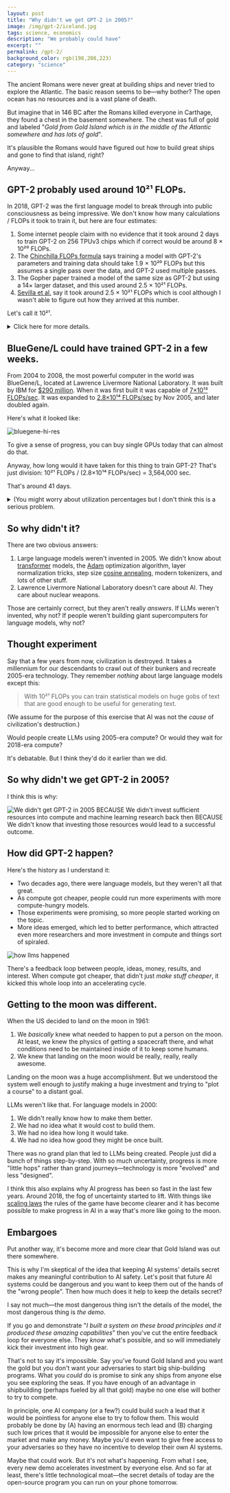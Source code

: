 ```yaml
---
layout: post
title: "Why didn't we get GPT-2 in 2005?"
image: /img/gpt-2/iceland.jpg
tags: science, economics
description: "We probably could have"
excerpt: ""
permalink: /gpt-2/
background_color: rgb(198,208,223)
category: "science"
---
```


The ancient Romans were never great at building ships and never tried to explore the Atlantic. The basic reason seems to be—why bother? The open ocean has no resources and is a vast plane of death.

But imagine that in 146 BC after the Romans killed everyone in Carthage, they found a chest in the basement somewhere. The chest was full of gold and labeled "*Gold from Gold Island which is in the middle of the Atlantic somewhere and has lots of gold*".

It's plausible the Romans would have figured out how to build great ships and gone to find that island, right?

Anyway...

## GPT-2 probably used around 10²¹ FLOPs.

In 2018, GPT-2 was the first language model to break through into public consciousness as being impressive. We don't know how many calculations / FLOPs it took to train it, but here are four estimates:

1. Some internet people claim with no evidence that it took around 2 days to train GPT-2 on 256 TPUv3 chips which if correct would be around 8 × 10²⁰ FLOPs.
2. The [Chinchilla FLOPs formula](/scaling/#what-about-compute) says training a model with GPT-2's parameters and training data should take 1.9 × 10²⁰ FLOPs but this assumes a single pass over the data, and GPT-2 used multiple passes.
3. The Gopher paper trained a model of the same size as GPT-2 but using a 14× larger dataset, and this used around 2.5 × 10²¹ FLOPs.
4. [Sevilla et al.](https://arxiv.org/abs/2202.05924) say it took around  2.5 × 10²¹ FLOPs which is cool although I wasn't able to figure out how they arrived at this number.

Let's call it 10²¹.

<details markdown="1">
  <summary>Click here for more details.</summary>
1. [Sevilla et al.](https://arxiv.org/abs/2202.05924) say it took around  2.5 × 10²¹ FLOPs to train. However, after reading both their paper and [this appendix](https://docs.google.com/document/d/1J2BX9jkE5nN5EA1zYRN0lHhdCf1YkiFERc_nwiYqCOA/), I still have basically no idea how they came up with this number.
2. GPT-2 had 1.5 billion parameters. The Gopher paper trained a similar 1.5 billion parameter model using, umm, 2.5 × 10²¹ FLOPs. However, that paper used 300 billion tokens, while GPT-2 used only 21 billion. If we assume the cost is linear in the size of the dataset, this suggests you'd need only 1.75 × 10²⁰ FLOPs.
3. If we plug the number of parameters (9 billion) and the number of tokens (21 billion) into the Chinchilla FLOPs estimate, that suggests you would need 1.9 × 10²⁰ FLOPs. But this assumes just a single pass through the data, while GPT-2 was trained using multiple epochs.
4. It's published that GPT-2 was trained on 256 cloud TPUv3 chips, but it's not said for how long. Some random internet people claim that they needed something like 2 days on the 256 TPUv3 cores. A TPUv3 chip is capable of 123 TFLOPs / sec. But typically training on GPUs / TPUs only has a utilization of around 15% . This suggests a total cost of around 256 cores * 2 days * (123e12 FLOPs/sec) * (86400 sec / day) * 0.15 = 8.2 × 10²⁰ FLOPs.
</details>

## BlueGene/L could have trained GPT-2 in a few weeks.

From 2004 to 2008, the most powerful computer in the world was BlueGene/L, located at Lawrence Livermore National Laboratory. It was built by IBM for [$290 million](https://www.cnet.com/tech/tech-industry/ibm-to-build-fastest-supercomputers/). When it was first built it was capable of [7×10¹³ FLOPs/sec](https://www.top500.org/lists/top500/2004/11/highlights/). It was expanded to [2.8×10¹⁴ FLOPs/sec](https://www.top500.org/lists/top500/2005/11/) by Nov 2005, and later doubled again.

Here's what it looked like:

![bluegene-hi-res](/img/gpt-2/bluegene.jpg)

To give a sense of progress, you can buy single GPUs today that can almost do that.

Anyway, how long would it have taken for this thing to train GPT-2? That's just division: <eq>10²¹ FLOPs / (2.8×10¹⁴ FLOPs/sec) = 3,564,000 sec</eq>.

That's around 41 days.

<details markdown="1">
<summary>
(You might worry about utilization percentages but I don't think this is a serious problem.
</summary>
When modern LLMs are trained, they aren't actually able to use GPUs to their theoretical capacity—the chips spend a lot of time waiting for data. This means that they're only actually busy something like 15% of the time. However, the above FLOPs calculations for BlueGene are based on actual *achieved*  performance running a bunch of giant linear algebra functions. But I suppose you might still want to revise the 41 days figure up by some factor.
</details>


## So why didn't it?

There are two obvious answers:

1. Large language models weren't invented in 2005. We didn't know about [transformer](https://en.wikipedia.org/wiki/Transformer_(machine_learning_model)) models, the [Adam](https://en.wikipedia.org/wiki/Stochastic_gradient_descent#Adam) optimization algorithm, layer normalization tricks, step size [cosine annealing](https://arxiv.org/abs/1608.03983), modern tokenizers, and lots of other stuff.
2. Lawrence Livermore National Laboratory doesn't care about AI. They care about nuclear weapons.

Those are certainly correct, but they aren't really *answers*. If LLMs weren't invented, why not? If people weren't building giant supercomputers for language models, why not?

## Thought experiment

Say that a few years from now, civilization is destroyed. It takes a millennium for our descendants to crawl out of their bunkers and recreate 2005-era technology. They remember *nothing* about large language models except this:

> With 10²¹ FLOPs you can train statistical models on huge gobs of text that are good enough to be useful for generating text.

(We assume for the purpose of this exercise that AI was not the *cause* of civilization's destruction.)

Would people create LLMs using 2005-era compute? Or would they wait for 2018-era compute?

It's debatable. But I think they'd do it earlier than we did.

## So why didn't we get GPT-2 in 2005?

I think this is why:

![We didn't get GPT-2 in 2005 BECAUSE We didn't invest sufficient resources into compute and machine learning research back then BECAUSE We didn't know that investing those resources would lead to a successful outcome.](/img/gpt-2/because.svg)

## How did GPT-2 happen?

Here's the history as I understand it:

* Two decades ago, there were language models, but they weren't all that great.
* As compute got cheaper, people could run more experiments with more compute-hungry models.
* Those experiments were promising, so more people started working on the topic.
* More ideas emerged, which led to better performance, which attracted even more researchers and more investment in compute and things sort of spiraled.

![how llms happened](/img/gpt-2/feedback.svg)

There's a feedback loop between people, ideas, money, results, and interest. When compute got cheaper, that didn't just *make stuff cheaper*, it kicked this whole loop into an accelerating cycle.

## Getting to the moon was different.

When the US decided to land on the moon in 1961:

1. We *basically* knew what needed to happen to put a person on the moon. At least, we knew the physics of getting a spacecraft there, and what conditions need to be maintained inside of it to keep some humans.
2. We knew that landing on the moon would be really, really, really awesome.

Landing on the moon was a huge accomplishment. But we understood the system well enough to justify making a huge investment and trying to "plot a course" to a distant goal.

LLMs weren't like that. For language models in 2000:

1. We didn't really know how to make them better.
2. We had no idea what it would cost to build them.
3. We had no idea how long it would take.
4. We had no idea how good they might be once built.

There was no grand plan that led to LLMs being created. People just did a bunch of things step-by-step. With so much uncertainty, progress is more "little hops" rather than grand journeys—technology is more "evolved" and less "designed".

I think this also explains why AI progress has been so fast in the last few years. Around 2018, the fog of uncertainty started to lift. With things like [scaling laws](/scaling) the rules of the game have become clearer and it has become possible to make progress in AI in a way that's more like going to the moon.

## Embargoes

Put another way, it's become more and more clear that Gold Island was out there somewhere.

This is why I'm skeptical of the idea that keeping AI systems' details secret makes any meaningful contribution to AI safety. Let's posit that future AI systems could be dangerous and you want to keep them out of the hands of the "wrong people". Then how much does it help to keep the details secret?

I say not much—the most dangerous thing isn't the details of the model, the most dangerous thing is *the demo*.

If you go and demonstrate "*I built a system on these broad principles and it produced these amazing capabilities*" then you've cut the entire feedback loop for everyone else. They *know* what's possible, and so will immediately kick their investment into high gear.

That's not to say it's impossible. Say you've found Gold Island and you want the gold but you don't want your adversaries to start big ship-building programs. What you *could* do is promise to sink any ships from anyone else you see exploring the seas. If you have enough of an advantage in shipbuilding (perhaps fueled by all that gold) maybe no one else will bother to try to compete.

In principle, one AI company (or a few?) could build such a lead that it would be pointless for anyone else to try to follow them. This would probably be done by (A) having an enormous tech lead and (B) charging such low prices that it would be impossible for anyone else to enter the market and make any money. Maybe you'd even want to give free access to your adversaries so they have no incentive to develop their own AI systems.

Maybe that could work. But it's not what's happening. From what I see, every new demo accelerates investment by everyone else. And so far at least, there's little technological moat—the secret details of today are the open-source program you can run on your phone tomorrow.